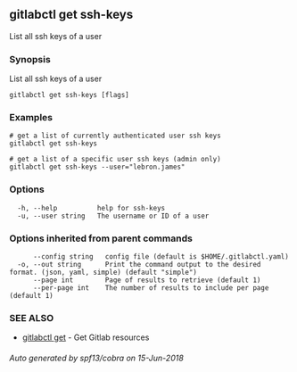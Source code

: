 ## gitlabctl get ssh-keys

List all ssh keys of a user

### Synopsis

List all ssh keys of a user

```
gitlabctl get ssh-keys [flags]
```

### Examples

```
# get a list of currently authenticated user ssh keys
gitlabctl get ssh-keys

# get a list of a specific user ssh keys (admin only)
gitlabctl get ssh-keys --user="lebron.james"
```

### Options

```
  -h, --help          help for ssh-keys
  -u, --user string   The username or ID of a user
```

### Options inherited from parent commands

```
      --config string   config file (default is $HOME/.gitlabctl.yaml)
  -o, --out string      Print the command output to the desired format. (json, yaml, simple) (default "simple")
      --page int        Page of results to retrieve (default 1)
      --per-page int    The number of results to include per page (default 1)
```

### SEE ALSO

* [gitlabctl get](gitlabctl_get.md)	 - Get Gitlab resources

###### Auto generated by spf13/cobra on 15-Jun-2018
